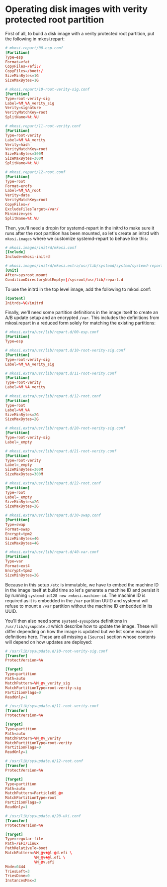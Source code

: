 # Operating disk images with verity protected root partition

First of all, to build a disk image with a verity protected root
partition, put the following in mkosi.repart:

```conf
# mkosi.repart/00-esp.conf
[Partition]
Type=esp
Format=vfat
CopyFiles=/efi:/
CopyFiles=/boot:/
SizeMinBytes=1G
SizeMaxBytes=1G

# mkosi.repart/10-root-verity-sig.conf
[Partition]
Type=root-verity-sig
Label=%M_%A_verity_sig
Verity=signature
VerityMatchKey=root
SplitName=%t.%U

# mkosi.repart/11-root-verity.conf
[Partition]
Type=root-verity
Label=%M_%A_verity
Verity=hash
VerityMatchKey=root
SizeMinBytes=300M
SizeMaxBytes=300M
SplitName=%t.%U

# mkosi.repart/12-root.conf
[Partition]
Type=root
Format=erofs
Label=%M_%A_root
Verity=data
VerityMatchKey=root
CopyFiles=/
ExcludeFilesTarget=/var/
Minimize=yes
SplitName=%t.%U
```

Then, you'll need a dropin for systemd-repart in the initrd to make sure
it runs after the root partition has been mounted, so let's create an
initrd with `mkosi.images` where we customize systemd-repart to behave
like this:

```conf
# mkosi.images/initrd/mkosi.conf
[Include]
Include=mkosi-initrd

# mkosi.images/initrd/mkosi.extra/usr/lib/systemd/system/systemd-repart.service.d/sysroot.conf
[Unit]
After=sysroot.mount
ConditionDirectoryNotEmpty=|/sysroot/usr/lib/repart.d
```

To use the initrd in the top level image, add the following to
mkosi.conf:

```conf
[Content]
Initrds=%O/initrd
```

Finally, we'll need some partition definitions in the image itself to
create an A/B update setup and an encrypted `/var`. This includes the
definitions from mkosi.repart in a reduced form solely for matching the
existing partitions:

```conf
# mkosi.extra/usr/lib/repart.d/00-esp.conf
[Partition]
Type=esp

# mkosi.extra/usr/lib/repart.d/10-root-verity-sig.conf
[Partition]
Type=root-verity-sig
Label=%M_%A_verity_sig

# mkosi.extra/usr/lib/repart.d/11-root-verity.conf
[Partition]
Type=root-verity
Label=%M_%A_verity

# mkosi.extra/usr/lib/repart.d/12-root.conf
[Partition]
Type=root
Label=%M_%A
SizeMinBytes=2G
SizeMaxBytes=2G

# mkosi.extra/usr/lib/repart.d/20-root-verity-sig.conf
[Partition]
Type=root-verity-sig
Label=_empty

# mkosi.extra/usr/lib/repart.d/21-root-verity.conf
[Partition]
Type=root-verity
Label=_empty
SizeMinBytes=300M
SizeMaxBytes=300M

# mkosi.extra/usr/lib/repart.d/22-root.conf
[Partition]
Type=root
Label=_empty
SizeMinBytes=2G
SizeMaxBytes=2G

# mkosi.extra/usr/lib/repart.d/30-swap.conf
[Partition]
Type=swap
Format=swap
Encrypt=tpm2
SizeMinBytes=4G
SizeMaxBytes=4G

# mkosi.extra/usr/lib/repart.d/40-var.conf
[Partition]
Type=var
Format=ext4
Encrypt=tpm2
SizeMinBytes=2G
```

Because in this setup `/etc` is immutable, we have to embed the machine
ID in the image itself at build time so let's generate a machine ID and
persist it by running `systemd-id128 new >mkosi.machine-id`. The machine
ID is required as it is embedded in the `/var` partition UUID and
systemd will refuse to mount a `/var` partition without the machine ID
embedded in its UUID.

You'll then also need some `systemd-sysupdate` definitions in
`/usr/lib/sysupdate.d` which describe how to update the image. These
will differ depending on how the image is updated but we list some
example definitions here. These are all missing a `[Source]` section
whose contents will depend on how updates are deployed:

```conf
# /usr/lib/sysupdate.d/10-root-verity-sig.conf
[Transfer]
ProtectVersion=%A

[Target]
Type=partition
Path=auto
MatchPattern=%M_@v_verity_sig
MatchPartitionType=root-verity-sig
PartitionFlags=0
ReadOnly=1

# /usr/lib/sysupdate.d/11-root-verity.conf
[Transfer]
ProtectVersion=%A

[Target]
Type=partition
Path=auto
MatchPattern=%M_@v_verity
MatchPartitionType=root-verity
PartitionFlags=0
ReadOnly=1

# /usr/lib/sysupdate.d/12-root.conf
[Transfer]
ProtectVersion=%A

[Target]
Type=partition
Path=auto
MatchPattern=ParticleOS_@v
MatchPartitionType=root
PartitionFlags=0
ReadOnly=1

# /usr/lib/sysupdate.d/20-uki.conf
[Transfer]
ProtectVersion=%A

[Target]
Type=regular-file
Path=/EFI/Linux
PathRelativeTo=boot
MatchPattern=%M_@v+@l-@d.efi \
             %M_@v+@l.efi \
             %M_@v.efi
Mode=0444
TriesLeft=3
TriesDone=0
InstancesMax=2
```

